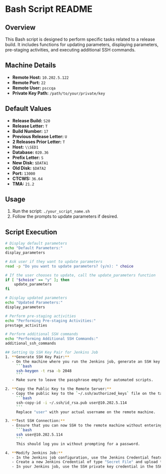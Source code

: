 # Bash Script README

## Overview

This Bash script is designed to perform specific tasks related to a release build. It includes functions for updating parameters, displaying parameters, pre-staging activities, and executing additional SSH commands.

## Machine Details

- **Remote Host:** `10.202.5.122`
- **Remote Port:** `22`
- **Remote User:** `psccqa`
- **Private Key Path:** `/path/to/your/private/key`

## Default Values

- **Release Build:** `S20`
- **Release Letter:** `T`
- **Build Number:** `17`
- **Previous Release Letter:** `U`
- **2 Releases Prior Letter:** `T`
- **Host:** `\\SED1`
- **Database:** `020.36`
- **Prefix Letter:** `S`
- **New Disk:** `$DATA1`
- **Old Disk:** `$DATA2`
- **Port:** `13000`
- **CTCWS:** `36.64`
- **TMA:** `21.2`

## Usage

1. Run the script: `./your_script_name.sh`
2. Follow the prompts to update parameters if desired.

## Script Execution

```bash
# Display default parameters
echo "Default Parameters:"
display_parameters

# Ask user if they want to update parameters
read -p "Do you want to update parameters? (y/n): " choice

# If the user chooses to update, call the update_parameters function
if [ "$choice" == "y" ]; then
    update_parameters
fi

# Display updated parameters
echo "Updated Parameters:"
display_parameters

# Perform pre-staging activities
echo "Performing Pre-staging Activities:"
prestage_activities

# Perform additional SSH commands
echo "Performing Additional SSH Commands:"
additional_ssh_commands

## Setting Up SSH Key Pair for Jenkins Job
1. **Generate SSH Key Pair:**
   - On the machine where you run the Jenkins job, generate an SSH key pair using the following command:
     ```bash
     ssh-keygen -t rsa -b 2048
     ```
   - Make sure to leave the passphrase empty for automated scripts.

2. **Copy the Public Key to the Remote Server:**
   - Copy the public key to the `~/.ssh/authorized_keys` file on the target machine.
     ```bash
     ssh-copy-id -i ~/.ssh/id_rsa.pub user@10.202.5.114
     ```
     Replace "user" with your actual username on the remote machine.

3. **Test SSH Connection:**
   - Ensure that you can now SSH to the remote machine without entering a password.
     ```bash
     ssh user@10.202.5.114
     ```
     This should log you in without prompting for a password.

4. **Modify Jenkins Job:**
   - In the Jenkins job configuration, use the Jenkins Credential feature to manage the SSH private key.
   - Create a new Jenkins Credential of type "Secret File" and upload the private key generated in step 1.
   - In your Jenkins job, use the SSH private key credential in the SSH build step.
